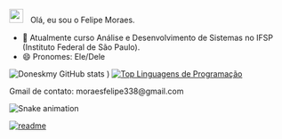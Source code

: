 <img src="https://th.bing.com/th/id/OIP.471sTteeF1q8nrhm4fAUygHaHa?w=200&h=200&c=7&r=0&o=5&dpr=1.3&pid=1.7" width=25 >ㅤOlá, eu sou o Felipe Moraes.

- 🌱 Atualmente curso Análise e Desenvolvimento de Sistemas no IFSP (Instituto Federal de São Paulo).
- 😄 Pronomes: Ele/Dele

<!---
Doneskmy/Doneskmy is a ✨ special ✨ repository because its `README.md` (this file) appears on your GitHub profile.
You can click the Preview link to take a look at your changes.
--->

![Doneskmy GitHub stats](https://github-readme-stats.vercel.app/api?username=Doneskmy&show_icons=true&theme=gruvbox&reviews,discussions_started,discussions_answered,prs_merged,prs_merged_percentage)
)
[![Top Linguagens de Programação](https://github-readme-stats.vercel.app/api/top-langs/?username=Doneskmy)](https://github.com/Doneskmy/github-readme-stats)
<div>
Gmail de contato: moraesfelipe338@gmail.com
</div>

![Snake animation](https://github.com/doneskmy/doneskmy/blob/output/github-contribution-grid-snake.svg)


[![readme](https://github-readme-stats.vercel.app/api/pin/?username=your-username&repo=your-repo&theme=react)](https://github.com/your-username/your-repo)
